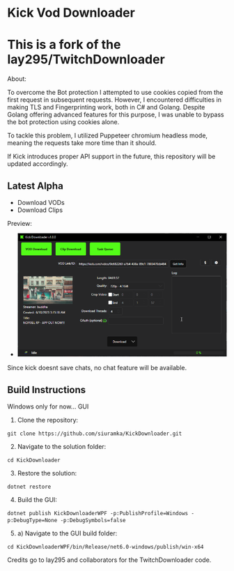 # Kick Vod Downloader

# This is a fork of the lay295/TwitchDownloader

About: 

To overcome the Bot protection I attempted to use cookies copied from the first request in subsequent requests. However, I encountered difficulties in making TLS and Fingerprinting work, both in C# and Golang. Despite Golang offering advanced features for this purpose, I was unable to bypass the bot protection using cookies alone.

To tackle this problem, I utilized Puppeteer chromium headless mode, meaning the requests take more time than it should.

If Kick introduces proper API support in the future, this repository will be updated accordingly.

## Latest Alpha
- Download VODs
- Download Clips


Preview:
- ![Figure 1.1](KickDownloaderWPF/Images/vodExample.png)


Since kick doesnt save chats, no chat feature will be available.

## Build Instructions
Windows only for now...
GUI

1. Clone the repository:
```
git clone https://github.com/siuramka/KickDownloader.git
```
2. Navigate to the solution folder:
```
cd KickDownloader
```
3. Restore the solution:
```
dotnet restore
```
4. Build the GUI:
```
dotnet publish KickDownloaderWPF -p:PublishProfile=Windows -p:DebugType=None -p:DebugSymbols=false
```
5. a) Navigate to the GUI build folder:
```
cd KickDownloaderWPF/bin/Release/net6.0-windows/publish/win-x64
```




Credits go to lay295 and collaborators for the TwitchDownloader code.

